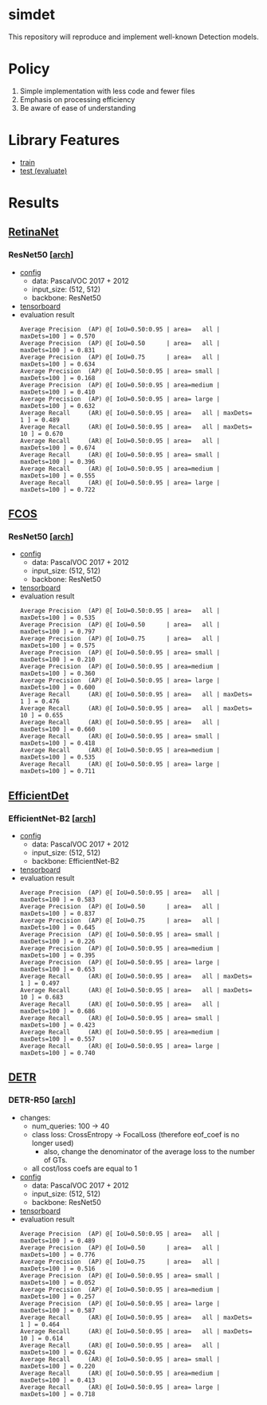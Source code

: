 # simdet

This repository will reproduce and implement well-known Detection models.

# Policy

1. Simple implementation with less code and fewer files
1. Emphasis on processing efficiency
1. Be aware of ease of understanding

# Library Features

- [train](./tools/train.py)
- [test (evaluate)](./tools/test.py)

# Results

## [RetinaNet](https://arxiv.org/abs/1708.02002)

### ResNet50 [[arch](./docs/archs/retinanet_r50.txt)]

- [config](./configs/retinanet_r50_voc_h512_w512.yaml)
  - data: PascalVOC 2017 + 2012
  - input_size: (512, 512)
  - backbone: ResNet50
- [tensorboard](https://tensorboard.dev/experiment/Pb6lRSNcRWSa4LPb0K319w/)
- evaluation result
  ```
  Average Precision  (AP) @[ IoU=0.50:0.95 | area=   all | maxDets=100 ] = 0.570
  Average Precision  (AP) @[ IoU=0.50      | area=   all | maxDets=100 ] = 0.831
  Average Precision  (AP) @[ IoU=0.75      | area=   all | maxDets=100 ] = 0.634
  Average Precision  (AP) @[ IoU=0.50:0.95 | area= small | maxDets=100 ] = 0.168
  Average Precision  (AP) @[ IoU=0.50:0.95 | area=medium | maxDets=100 ] = 0.410
  Average Precision  (AP) @[ IoU=0.50:0.95 | area= large | maxDets=100 ] = 0.632
  Average Recall     (AR) @[ IoU=0.50:0.95 | area=   all | maxDets=  1 ] = 0.489
  Average Recall     (AR) @[ IoU=0.50:0.95 | area=   all | maxDets= 10 ] = 0.670
  Average Recall     (AR) @[ IoU=0.50:0.95 | area=   all | maxDets=100 ] = 0.674
  Average Recall     (AR) @[ IoU=0.50:0.95 | area= small | maxDets=100 ] = 0.396
  Average Recall     (AR) @[ IoU=0.50:0.95 | area=medium | maxDets=100 ] = 0.555
  Average Recall     (AR) @[ IoU=0.50:0.95 | area= large | maxDets=100 ] = 0.722
  ```

## [FCOS](https://arxiv.org/abs/1904.01355)

### ResNet50 [[arch](./docs/archs/fcos_r50.txt)]

- [config](./configs/fcos_r50_voc_h512_w512.yaml)
  - data: PascalVOC 2017 + 2012
  - input_size: (512, 512)
  - backbone: ResNet50
- [tensorboard](https://tensorboard.dev/experiment/LJqJ4SzOTM6NJ0syHzXHQQ/)
- evaluation result
  ```
  Average Precision  (AP) @[ IoU=0.50:0.95 | area=   all | maxDets=100 ] = 0.535
  Average Precision  (AP) @[ IoU=0.50      | area=   all | maxDets=100 ] = 0.797
  Average Precision  (AP) @[ IoU=0.75      | area=   all | maxDets=100 ] = 0.575
  Average Precision  (AP) @[ IoU=0.50:0.95 | area= small | maxDets=100 ] = 0.210
  Average Precision  (AP) @[ IoU=0.50:0.95 | area=medium | maxDets=100 ] = 0.360
  Average Precision  (AP) @[ IoU=0.50:0.95 | area= large | maxDets=100 ] = 0.600
  Average Recall     (AR) @[ IoU=0.50:0.95 | area=   all | maxDets=  1 ] = 0.476
  Average Recall     (AR) @[ IoU=0.50:0.95 | area=   all | maxDets= 10 ] = 0.655
  Average Recall     (AR) @[ IoU=0.50:0.95 | area=   all | maxDets=100 ] = 0.660
  Average Recall     (AR) @[ IoU=0.50:0.95 | area= small | maxDets=100 ] = 0.418
  Average Recall     (AR) @[ IoU=0.50:0.95 | area=medium | maxDets=100 ] = 0.535
  Average Recall     (AR) @[ IoU=0.50:0.95 | area= large | maxDets=100 ] = 0.711
  ```

## [EfficientDet](https://arxiv.org/abs/1911.09070)

### EfficientNet-B2 [[arch](./docs/archs/efficientdet_d2.txt)]

- [config](./configs/efficientdet_d2_voc_h512_w512.yaml)
  - data: PascalVOC 2017 + 2012
  - input_size: (512, 512)
  - backbone: EfficientNet-B2
- [tensorboard](https://tensorboard.dev/experiment/TQS8dga7Rka12SvdLBg9TQ/)
- evaluation result
  ```
  Average Precision  (AP) @[ IoU=0.50:0.95 | area=   all | maxDets=100 ] = 0.583
  Average Precision  (AP) @[ IoU=0.50      | area=   all | maxDets=100 ] = 0.837
  Average Precision  (AP) @[ IoU=0.75      | area=   all | maxDets=100 ] = 0.645
  Average Precision  (AP) @[ IoU=0.50:0.95 | area= small | maxDets=100 ] = 0.226
  Average Precision  (AP) @[ IoU=0.50:0.95 | area=medium | maxDets=100 ] = 0.395
  Average Precision  (AP) @[ IoU=0.50:0.95 | area= large | maxDets=100 ] = 0.653
  Average Recall     (AR) @[ IoU=0.50:0.95 | area=   all | maxDets=  1 ] = 0.497
  Average Recall     (AR) @[ IoU=0.50:0.95 | area=   all | maxDets= 10 ] = 0.683
  Average Recall     (AR) @[ IoU=0.50:0.95 | area=   all | maxDets=100 ] = 0.686
  Average Recall     (AR) @[ IoU=0.50:0.95 | area= small | maxDets=100 ] = 0.423
  Average Recall     (AR) @[ IoU=0.50:0.95 | area=medium | maxDets=100 ] = 0.557
  Average Recall     (AR) @[ IoU=0.50:0.95 | area= large | maxDets=100 ] = 0.740
  ```

## [DETR](https://arxiv.org/abs/2005.12872)

### DETR-R50 [[arch](./docs/archs/detr_r50.txt)]

- changes:
  - num_queries: 100 -> 40
  - class loss: CrossEntropy -> FocalLoss (therefore eof_coef is no longer used)
    - also, change the denominator of the average loss to the number of GTs.
  - all cost/loss coefs are equal to 1
- [config](./configs/detr_r50_voc_h512_w512.yaml)
  - data: PascalVOC 2017 + 2012
  - input_size: (512, 512)
  - backbone: ResNet50
- [tensorboard](https://tensorboard.dev/experiment/mQFpY2xBQ9GZ6Lu71WvYtw/)
- evaluation result
  ```
  Average Precision  (AP) @[ IoU=0.50:0.95 | area=   all | maxDets=100 ] = 0.489
  Average Precision  (AP) @[ IoU=0.50      | area=   all | maxDets=100 ] = 0.776
  Average Precision  (AP) @[ IoU=0.75      | area=   all | maxDets=100 ] = 0.516
  Average Precision  (AP) @[ IoU=0.50:0.95 | area= small | maxDets=100 ] = 0.052
  Average Precision  (AP) @[ IoU=0.50:0.95 | area=medium | maxDets=100 ] = 0.257
  Average Precision  (AP) @[ IoU=0.50:0.95 | area= large | maxDets=100 ] = 0.587
  Average Recall     (AR) @[ IoU=0.50:0.95 | area=   all | maxDets=  1 ] = 0.464
  Average Recall     (AR) @[ IoU=0.50:0.95 | area=   all | maxDets= 10 ] = 0.614
  Average Recall     (AR) @[ IoU=0.50:0.95 | area=   all | maxDets=100 ] = 0.624
  Average Recall     (AR) @[ IoU=0.50:0.95 | area= small | maxDets=100 ] = 0.220
  Average Recall     (AR) @[ IoU=0.50:0.95 | area=medium | maxDets=100 ] = 0.413
  Average Recall     (AR) @[ IoU=0.50:0.95 | area= large | maxDets=100 ] = 0.718
  ```
